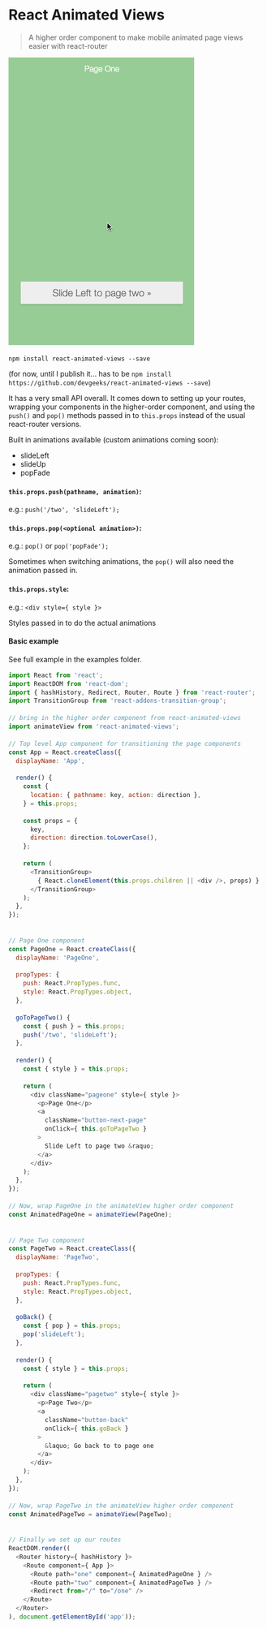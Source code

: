 # React Animated Views

> A higher order component to make mobile animated page views easier with react-router

![example gif](react-animated-views.gif)

`npm install react-animated-views --save`

(for now, until I publish it... has to be `npm install https://github.com/devgeeks/react-animated-views --save`)

It has a very small API overall. It comes down to setting up your routes, wrapping your components in the higher-order component, and using the `push()` and `pop()` methods passed in to `this.props` instead of the usual react-router versions.

Built in animations available (custom animations coming soon):

- slideLeft
- slideUp
- popFade

#### `this.props.push(pathname, animation)`:

e.g.: `push('/two', 'slideLeft');`

#### `this.props.pop(<optional animation>)`:

e.g.: `pop()` or `pop('popFade');`

Sometimes when switching animations, the `pop()` will also need the animation passed in.

#### `this.props.style`:

e.g.: `<div style={ style }>`

Styles passed in to do the actual animations

#### Basic example

See full example in the examples folder.

```javascript
import React from 'react';
import ReactDOM from 'react-dom';
import { hashHistory, Redirect, Router, Route } from 'react-router';
import TransitionGroup from 'react-addons-transition-group';

// bring in the higher order component from react-animated-views
import animateView from 'react-animated-views';

// Top level App component for transitioning the page components 
const App = React.createClass({
  displayName: 'App',

  render() {
    const {                                          
      location: { pathname: key, action: direction },
    } = this.props;                                  

    const props = {                      
      key,                               
      direction: direction.toLowerCase(),
    };                                   

    return (
      <TransitionGroup>
        { React.cloneElement(this.props.children || <div />, props) }
      </TransitionGroup>
    );
  },
});


// Page One component
const PageOne = React.createClass({
  displayName: 'PageOne',

  propTypes: {
    push: React.PropTypes.func,
    style: React.PropTypes.object,
  },

  goToPageTwo() {
    const { push } = this.props;
    push('/two', 'slideLeft');
  },

  render() {
    const { style } = this.props;

    return (
      <div className="pageone" style={ style }>
        <p>Page One</p>
        <a
          className="button-next-page"
          onClick={ this.goToPageTwo }
        >
          Slide Left to page two &raquo;
        </a>
      </div>
    );
  },
});

// Now, wrap PageOne in the animateView higher order component
const AnimatedPageOne = animateView(PageOne);


// Page Two component
const PageTwo = React.createClass({
  displayName: 'PageTwo',

  propTypes: {
    push: React.PropTypes.func,
    style: React.PropTypes.object,
  },

  goBack() {
    const { pop } = this.props;
    pop('slideLeft');
  },

  render() {
    const { style } = this.props;

    return (
      <div className="pagetwo" style={ style }>
        <p>Page Two</p>
        <a
          className="button-back"
          onClick={ this.goBack }
        >
          &laquo; Go back to to page one
        </a>
      </div>
    );
  },
});

// Now, wrap PageTwo in the animateView higher order component
const AnimatedPageTwo = animateView(PageTwo);


// Finally we set up our routes
ReactDOM.render((
  <Router history={ hashHistory }>
    <Route component={ App }>
      <Route path="one" component={ AnimatedPageOne } />
      <Route path="two" component={ AnimatedPageTwo } />
      <Redirect from="/" to="/one" />
    </Route>
  </Router>
), document.getElementById('app'));
```
